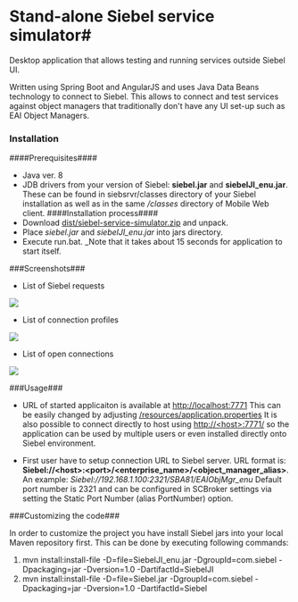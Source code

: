 # Stand-alone Siebel service simulator#

Desktop application that allows testing and running services outside Siebel UI.

Written using Spring Boot and AngularJS and uses Java Data Beans technology to connect to Siebel. This allows to connect and test services against object managers that traditionally don't have any UI set-up such as EAI Object Managers.

### Installation ###
####Prerequisites####
* Java ver. 8
* JDB drivers from your version of Siebel: **siebel.jar** and **siebelJI_enu.jar**. These can be found in siebsrvr/classes directory of your Siebel installation as well as in the same */classes* directory of Mobile Web client.
####Installation process####
* Download [dist/siebel-service-simulator.zip](http://github.com/oopyrj/siebel-service-simulator/dist/siebel-service-simulator.zip) and unpack.
* Place *siebel.jar* and *siebelJI_enu.jar* into jars directory.
* Execute run.bat. _Note that it takes about 15 seconds for application to start itself.

###Screenshots###

* List of Siebel requests

[<img src="https://raw.githubusercontent.com/oopyrj/siebel-service-simulator/master/docs/screenshot1_preview.png">](https://raw.githubusercontent.com/oopyrj/siebel-service-simulator/master/docs/screenshot1.PNG)

* List of connection profiles

[<img src="https://raw.githubusercontent.com/oopyrj/siebel-service-simulator/master/docs/screenshot2_preview.png">](https://raw.githubusercontent.com/oopyrj/siebel-service-simulator/master/docs/screenshot2.PNG)

* List of open connections

[<img src="https://raw.githubusercontent.com/oopyrj/siebel-service-simulator/master/docs/screenshot3_preview.png">](https://raw.githubusercontent.com/oopyrj/siebel-service-simulator/master/docs/screenshot3.PNG)

###Usage###

* URL of started applicaiton is available at [http://localhost:7771](http://localhost:7771) This can be easily changed by adjusting [/resources/application.properties](https://github.com/oopyrj/siebel-service-simulator/blob/master/resources/application.properties) It is also possible to connect directly to host using [http://&lt;host&gt;:7771/](http://<host>:7771/) so the application can be used by multiple users or even installed directly onto Siebel environment.

* First user have to setup connection URL to Siebel server. URL format is: **Siebel://&lt;host&gt;:&lt;port&gt;/&lt;enterprise_name&gt;/&lt;object_manager_alias&gt;**. An example: *Siebel://192.168.1.100:2321/SBA81/EAIObjMgr_enu* Default port number is 2321 and can be configured in SCBroker settings via setting the Static Port Number (alias PortNumber) option.

###Customizing the code###

In order to customize the project you have install Siebel jars into your local Maven repository first. 
This can be done by executing following commands:
1. mvn install:install-file -D=file=SiebelJI_enu.jar -DgroupId=com.siebel -Dpackaging=jar -Dversion=1.0 -DartifactId=SiebelJI
2. mvn install:install-file -D=file=Siebel.jar -DgroupId=com.siebel -Dpackaging=jar -Dversion=1.0 -DartifactId=Siebel